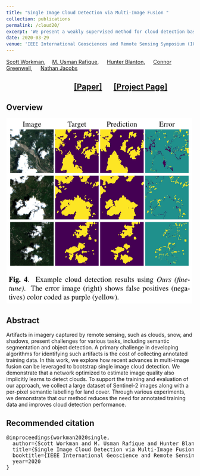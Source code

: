 ```yaml
---
title: "Single Image Cloud Detection via Multi-Image Fusion "
collection: publications
permalink: /cloud20/
excerpt: 'We present a weakly supervised method for cloud detection based on multi-image fusion'
date: 2020-03-29
venue: 'IEEE International Geosciences and Remote Sensing Symposium (IGARSS)'
---
```


[Scott Workman](http://cs.uky.edu/~scott/),&emsp; [M. Usman Rafique](http://urafique.com), &emsp; [Hunter Blanton](hblanton.github.io/), &emsp; [Connor Greenwell](https://connorgreenwell.com/), &emsp; [Nathan Jacobs](https://jacobsn.github.io/)

##  &emsp;  &emsp; &emsp;  &emsp; &emsp;  &emsp;   &emsp; [[Paper]](https://arxiv.org/abs/2007.15144)   &emsp;     [[Project Page]](http://cs.uky.edu/~scott/research/artifact/)

## Overview
<img src="/images/single_cloud.png" alt="overview" width="500"/>

## Abstract
Artifacts in imagery captured by remote sensing, such as clouds, snow, and shadows, present challenges for various tasks, including semantic segmentation and object detection. A primary challenge in developing algorithms for identifying such artifacts is the cost of collecting annotated training data. In this work, we explore how recent advances in multi-image fusion can be leveraged to bootstrap single image cloud detection. We demonstrate that a network optimized to estimate image quality also implicitly learns to detect clouds. To support the training and evaluation of our approach, we collect a large dataset of Sentinel-2 images along with a per-pixel semantic labelling for land cover. Through various experiments, we demonstrate that our method reduces the need for annotated training data and improves cloud detection performance. 

## Recommended citation
<pre>
@inproceedings{workman2020single,
  author={Scott Workman and M. Usman Rafique and Hunter Blanton and Connor Greenwell and Nathan Jacobs},
  title={Single Image Cloud Detection via Multi-Image Fusion},
  booktitle={IEEE International Geoscience and Remote Sensing Symposium (IGARSS)},
  year=2020
}
</pre>
